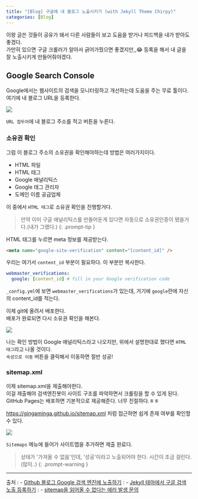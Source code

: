 ```yaml
---
title: "[Blog] 구글에 내 블로그 노출시키기 (with Jekyll Theme Chirpy)"
categories: [Blog]
---
```


이왕 글쓴 것들이 공유가 돼서 다른 사람들이 보고 도움을 받거나 피드백을 내가 받아도 좋겠다.  
가만히 있으면 구글 크롤러가 알아서 긁어가줬으면 좋겠지만,,😂 등록을 해서 내 글을 잘 노출시키게 만들어줘야겠다.

## Google Search Console
Google에서는 웹사이트의 검색을 모니터링하고 개선하는데 도움을 주는 무료 툴이다.  
여기에 내 블로그 URL을 등록한다.

![](https://velog.velcdn.com/images/gingaminga/post/814d48e5-b0fc-433f-b025-4d3478b60a1d/image.png)

`URL 접두어`에 내 블로그 주소를 적고 버튼을 누른다.

### 소유권 확인
그럼 이 블로그 주소의 소유권을 확인해야하는데 방법은 여러가지이다.  
- HTML 파일
- HTML 태그
- Google 애널리틱스
- Google 태그 관리자
- 도메인 이름 공급업체

이 중에서 `HTML 태그`로 소유권 확인을 진행할거다.
> 만약 이미 구글 애널리틱스를 만들어둔게 있다면 자동으로 소유권인증이 됐을거다.(내가 그랬다.)
{: .prompt-tip }

HTML 태그를 누르면 meta 정보를 제공받는다.
```html
<meta name="google-site-verification" content="[content_id]" />
```
우리는 여기서 `content_id` 부분이 필요하다. 이 부분만 복사한다.

```yml
webmaster_verifications:
  google: [content_id] # fill in your Google verification code
```
`_config.yml`에 보면 `webmaster_verifications`가 있는데, 거기에 `google`란에 자신의 content_id를 적는다.  

이제 git에 올려서 배포한다.  
배포가 완료되면 다시 소유권 확인을 해본다.

![](https://velog.velcdn.com/images/gingaminga/post/84ba069c-cc51-4839-970b-54cbb8f644cb/image.png)

나는 확인 방법이 Google 애널리틱스라고 나오지만, 위에서 설명한대로 했다면 `HTML 태그`라고 나올 것이다.  
`속성으로 이동` 버튼을 클릭해서 이동하면 절반 성공!

### sitemap.xml
이제 sitemap.xml을 제출해야한다.  
이걸 제출해야 검색엔진봇이 사이트 구조를 파악하면서 크롤링을 할 수 있게 된다.  
GitHub Pages는 배포하면 기본적으로 제공해준다. 너무 친절하다.ㅎㅎ

https://gingaminga.github.io/sitemap.xml 처럼 접근하면 쉽게 존재 여부를 확인할 수 있다.

![](https://velog.velcdn.com/images/gingaminga/post/776ea252-f7f3-4b86-ae89-058067b505c0/image.png)

`Sitemaps` 메뉴에 들어가 사이트맵을 추가하면 제출 완료다.
> 상태가 '가져올 수 없음'인데, '성공'이라고 노출되어야 한다. 시간이 조금 걸린다.(많이..) 
{: .prompt-warning }

---

출처
: - [Github 블로그 Google 검색 엔진에 노출하기](https://jaehee-kim24.github.io/posts/github%EB%B8%94%EB%A1%9C%EA%B7%B8_%EA%B2%80%EC%83%89%EB%85%B8%EC%B6%9C%ED%95%98%EA%B8%B0)
: - [Jekyll 테마에서 구글 검색 노출 등록하기](https://www.irgroup.org/posts/jekyll-google-search/)
: - [sitemap을 읽어올 수 없다는 에러 발생 문의](https://support.google.com/webmasters/thread/339589413/jekyll-chirpy-%ED%85%8C%EB%A7%88-github-io%EC%9D%98-sitemap-xml%EC%9D%84-%EC%9D%BD%EC%96%B4%EC%98%AC-%EC%88%98-%EC%97%86%EB%8B%A4%EB%8A%94-%EC%97%90%EB%9F%AC%EA%B0%80-%EB%B0%9C%EC%83%9D%ED%95%A9%EB%8B%88%EB%8B%A4?hl=ko)